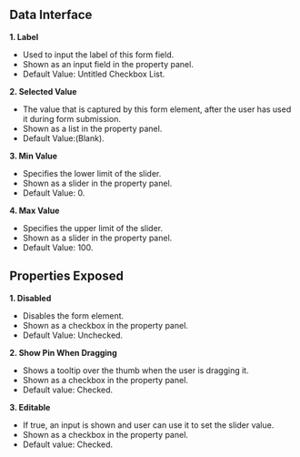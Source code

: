 ## Data Interface

**1. Label**
* Used to input the label of this form field.
* Shown as an input field in the property panel.
* Default Value: Untitled Checkbox List.

**2. Selected Value**
* The value that is captured by this form element, after the user has used it during form submission.
* Shown as a list in the property panel.
* Default Value:(Blank).

**3. Min Value**
* Specifies the lower limit of the slider.
* Shown as a slider in the property panel.
* Default Value: 0.

**4. Max Value**
* Specifies the upper limit of the slider.
* Shown as a slider in the property panel.
* Default Value: 100.

## Properties Exposed

**1. Disabled**
* Disables the form element.
* Shown as a checkbox in the property panel.
* Default Value: Unchecked.

**2. Show Pin When Dragging**
* Shows a tooltip over the thumb when the user is dragging it.
* Shown as a checkbox in the property panel.
* Default value: Checked.

**3. Editable**
* If true, an input is shown and user can use it to set the slider value.
* Shown as a checkbox in the property panel.
* Default value: Checked.

<!--paper slider can be used here. -->
